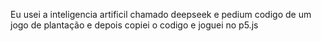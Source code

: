 Eu usei a inteligencia artificil chamado deepseek e pedium codigo de um jogo de plantação e depois copiei o codigo e joguei no p5.js 
